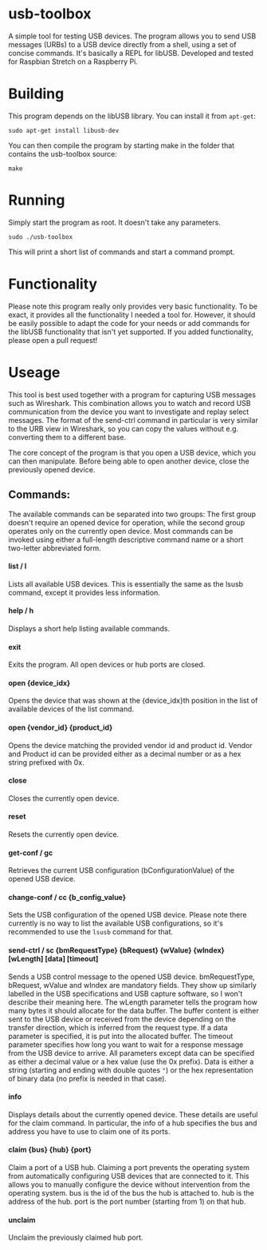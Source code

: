 # usb-toolbox
A simple tool for testing USB devices. The program allows you to send USB messages (URBs) to a USB device directly from a shell, using a set of concise commands. It's basically a REPL for libUSB. Developed and tested for Raspbian Stretch on a Raspberry Pi.

# Building
This program depends on the libUSB library. You can install it from `apt-get`:

    sudo apt-get install libusb-dev

You can then compile the program by starting make in the folder that contains the usb-toolbox source:

    make

# Running
Simply start the program as root. It doesn't take any parameters.

    sudo ./usb-toolbox
    
This will print a short list of commands and start a command prompt.     

# Functionality
Please note this program really only provides very basic functionality. To be exact, it provides all the functionality I needed a tool for. However, it should be easily possible to adapt the code for your needs or add commands for the libUSB functionality that isn't yet supported. If you added functionality, please open a pull request!

# Useage
This tool is best used together with a program for capturing USB messages such as Wireshark. This combination allows you to watch and record USB communication from the device you want to investigate and replay select messages. The format of the send-ctrl command in particular is very similar to the URB view in Wireshark, so you can copy the values without e.g. converting them to a different base. 

The core concept of the program is that you open a USB device, which you can then manipulate. Before being able to open another device, close the previously opened device. 

## Commands:
The available commands can be separated into two groups: The first group doesn't require an opened device for operation, while the second group operates only on the currently open device. Most commands can be invoked using either a full-length descriptive command name or a short two-letter abbreviated form.

#### list / l
Lists all available USB devices. This is essentially the same as the lsusb command, except it provides less information.

#### help / h
Displays a short help listing available commands.

#### exit
Exits the program. All open devices or hub ports are closed.

#### open {device_idx}
Opens the device that was shown at the {device_idx}th position in the list of available devices of the list command.

#### open {vendor_id} {product_id}
Opens the device matching the provided vendor id and product id. Vendor and Product id can be provided either as a decimal number or as a hex string prefixed with 0x.

#### close
Closes the currently open device.

#### reset
Resets the currently open device.

#### get-conf / gc
Retrieves the current USB configuration (bConfigurationValue) of the opened USB device.

#### change-conf / cc {b_config_value}
Sets the USB configuration of the opened USB device. Please note there currently is no way to list the available USB configurations, so it's recommended to use the `lsusb` command for that.

#### send-ctrl / sc {bmRequestType} {bRequest} {wValue} {wIndex} [wLength] [data] [timeout]
Sends a USB control message to the opened USB device. bmRequestType, bRequest, wValue and wIndex are mandatory fields. They  show up similarly labelled in the USB specifications and USB capture software, so I won't describe their meaning here.
The wLength parameter tells the program how many bytes it should allocate for the data buffer. The buffer content is either sent to the USB device or received from the device depending on the transfer direction, which is inferred from the request type. If a data parameter is specified, it is put into the allocated buffer. The timeout parameter specifies how long you want to wait for a response message from the USB device to arrive.
All parameters except data can be specified as either a decimal value or a hex value (use the 0x prefix). Data is either a string (starting and ending with double quotes `"`) or the hex representation of binary data (no prefix is needed in that case).

#### info
Displays details about the currently opened device. These details are useful for the claim command. In particular, the info of a hub specifies the bus and address you have to use to claim one of its ports.

#### claim {bus} {hub} {port}
Claim a port of a USB hub. Claiming a port prevents the operating system from automatically configuring USB devices that are connected to it. This allows you to manually configure the device without intervention from the operating system.
bus is the id of the bus the hub is attached to. hub is the address of the hub. port is the port number (starting from 1) on that hub.

#### unclaim
Unclaim the previously claimed hub port.
